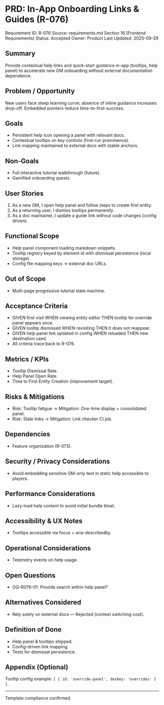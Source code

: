 # PRD: In-App Onboarding Links & Guides (R-076)

Requirement ID: R-076
Source: requirements.md Section 16 (Frontend Requirements)
Status: Accepted
Owner: Product
Last Updated: 2025-09-29

## Summary

Provide contextual help links and quick-start guidance in-app (tooltips, help panel) to accelerate new GM onboarding without external documentation dependence.

## Problem / Opportunity

New users face steep learning curve; absence of inline guidance increases drop-off. Embedded pointers reduce time-to-first-success.

## Goals

- Persistent help icon opening a panel with relevant docs.
- Contextual tooltips on key controls (first-run prominence).
- Link mapping maintained to external docs with stable anchors.

## Non-Goals

- Full interactive tutorial walkthrough (future).
- Gamified onboarding quests.

## User Stories

1. As a new GM, I open help panel and follow steps to create first entity.
2. As a returning user, I dismiss tooltips permanently.
3. As a doc maintainer, I update a guide link without code changes (config driven).

## Functional Scope

- Help panel component loading markdown snippets.
- Tooltip registry keyed by element id with dismissal persistence (local storage).
- Config file mapping keys → external doc URLs.

## Out of Scope

- Multi-page progressive tutorial state machine.

## Acceptance Criteria

- GIVEN first visit WHEN viewing entity editor THEN tooltip for override panel appears once.
- GIVEN tooltip dismissed WHEN revisiting THEN it does not reappear.
- GIVEN help panel link updated in config WHEN reloaded THEN new destination used.
- All criteria trace back to R-076.

## Metrics / KPIs

- Tooltip Dismissal Rate.
- Help Panel Open Rate.
- Time to First Entity Creation (improvement target).

## Risks & Mitigations

- Risk: Tooltip fatigue → Mitigation: One-time display + consolidated panel.
- Risk: Stale links → Mitigation: Link checker CI job.

## Dependencies

- Feature organization (R-073).

## Security / Privacy Considerations

- Avoid embedding sensitive GM-only text in static help accessible to players.

## Performance Considerations

- Lazy-load help content to avoid initial bundle bloat.

## Accessibility & UX Notes

- Tooltips accessible via focus + aria-describedby.

## Operational Considerations

- Telemetry events on help usage.

## Open Questions

- OQ-R076-01: Provide search within help panel?

## Alternatives Considered

- Rely solely on external docs — Rejected (context switching cost).

## Definition of Done

- Help panel & tooltips shipped.
- Config-driven link mapping.
- Tests for dismissal persistence.

## Appendix (Optional)

Tooltip config example: `[ { id: 'override-panel', docKey: 'overrides' } ]`.

---
Template compliance confirmed.
